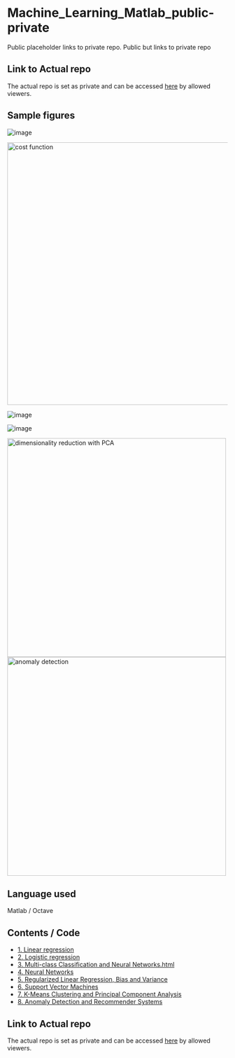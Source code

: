 # Machine_Learning_Matlab_public-private
Public placeholder links to private repo. Public but links to private repo

## Link to Actual repo
The actual repo is set as private and can be accessed [here](https://github.com/powergainer/MachineLearning_Matlab) by allowed viewers.

## Sample figures
![image](https://user-images.githubusercontent.com/95447782/167180900-c1315a8f-4e2c-4a04-afba-f05249b1bf38.png)

<img src="https://user-images.githubusercontent.com/95447782/167181191-2743e1dd-a373-4294-a428-77602a175daa.png" alt="cost function" width="600"/>

![image](https://user-images.githubusercontent.com/95447782/167181660-f08c6127-17c6-4736-b57b-ea28dd0f8df8.png)

![image](https://user-images.githubusercontent.com/95447782/167181370-ce700a58-a71c-45b0-ae24-d92c7534a63e.png)

<img src="https://user-images.githubusercontent.com/95447782/167182560-6e675e47-ffa4-46df-8b06-e3f2bd8e7c12.png" alt="dimensionality reduction with PCA" width="500"/>

<img src="https://user-images.githubusercontent.com/95447782/167181592-2ff7fd3b-d670-4874-afe2-a680b2585047.png" alt="anomaly detection" width="500"/>




## Language used
Matlab / Octave

## Contents / Code
* [1. Linear regression](https://github.com/powergainer/MachineLearning_Matlab/blob/main/ex1_-_Linear_Regression.pdf)
* [2. Logistic regression](https://github.com/powergainer/MachineLearning_Matlab/blob/main/ex2_-_Logistic_Regression.pdf)
* [3. Multi-class Classification and Neural Networks.html](https://github.com/powergainer/MachineLearning_Matlab/blob/main/ex3_-_Multi_class_Classification_and_Neural_Networks.pdf)
* [4. Neural Networks](https://github.com/powergainer/MachineLearning_Matlab/blob/main/ex4_-_Neural_Networks_Learning.pdf)
* [5. Regularized Linear Regression, Bias and Variance](https://github.com/powergainer/MachineLearning_Matlab/blob/main/ex5_-_Regularized_Linear_Regression_and_Bias_vs_Variance.pdf)
* [6. Support Vector Machines](https://github.com/powergainer/MachineLearning_Matlab/blob/main/ex6_-_Support_Vector_Machines.pdf)
* [7. K-Means Clustering and Principal Component Analysis](https://github.com/powergainer/MachineLearning_Matlab/blob/main/ex7_-_K-Means_Clustering_and_Principal_Component_Analysis.pdf)
* [8. Anomaly Detection and Recommender Systems](https://github.com/powergainer/MachineLearning_Matlab/blob/main/ex8_-_Anomaly_Detection_and_Recommender_Systems.pdf)




## Link to Actual repo
The actual repo is set as private and can be accessed [here](https://github.com/powergainer/MachineLearning_Matlab) by allowed viewers.
